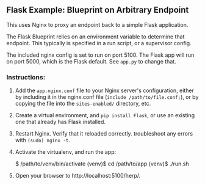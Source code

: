 ## Flask Example: Blueprint on Arbitrary Endpoint

This uses Nginx to proxy an endpoint back to a simple Flask application.

The Flask Blueprint relies on an environment variable to determine that endpoint. This typically is specified in a run script, or a supervisor config.

The included nginx config is set to run on port 5100. The Flask app will run on port 5000, which is the Flask default. See `app.py` to change that.

### Instructions:

1. Add the `app.nginx.conf` file to your Nginx server's configuration, either by including it in the nginx.conf file (`include /path/to/file.conf;`), or by copying the file into the `sites-enabled/` directory, etc.

2. Create a virtual environment, and `pip install Flask`, or use an existing one that already has Flask installed.

3. Restart Nginx. Verify that it reloaded correctly. troubleshoot any errors with `(sudo) nginx -t`.

4. Activate the virtualenv, and run the app:

    $ /path/to/venv/bin/activate
    (venv)$ cd /path/to/app
    (venv)$ ./run.sh

5. Open your browser to http://localhost:5100/herp/.

